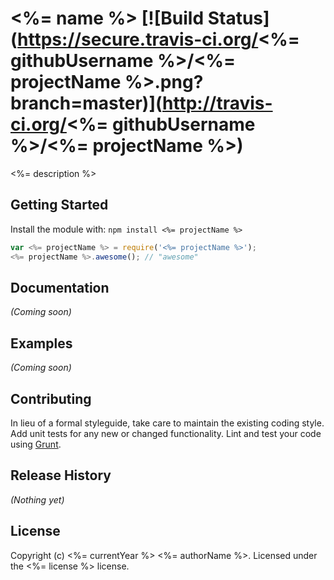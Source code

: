 # <%= name %> [![Build Status](https://secure.travis-ci.org/<%= githubUsername %>/<%= projectName %>.png?branch=master)](http://travis-ci.org/<%= githubUsername %>/<%= projectName %>)

<%= description %>

## Getting Started
Install the module with: `npm install <%= projectName %>`

```javascript
var <%= projectName %> = require('<%= projectName %>');
<%= projectName %>.awesome(); // "awesome"
```

## Documentation
_(Coming soon)_

## Examples
_(Coming soon)_

## Contributing
In lieu of a formal styleguide, take care to maintain the existing coding style. Add unit tests for any new or changed functionality. Lint and test your code using [Grunt](http://gruntjs.com/).

## Release History
_(Nothing yet)_

## License
Copyright (c) <%= currentYear %> <%= authorName %>. Licensed under the <%= license %> license.
